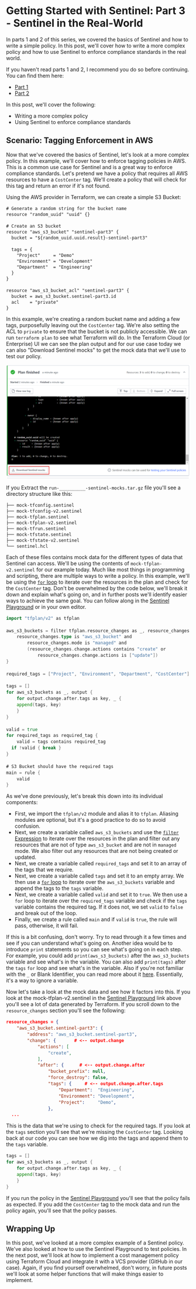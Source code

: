 # Getting Started with Sentinel: Part 3 - Sentinel in the Real-World

In parts 1 and 2 of this series, we covered the basics of Sentinel and how to write a simple policy. In this post, we'll cover how to write a more complex policy and how to use Sentinel to enforce compliance standards in the real world.

If you haven't read parts 1 and 2, I recommend you do so before continuing. You can find them here:

- [Part 1]()
- [Part 2]()

In this post, we'll cover the following:

- Writing a more complex policy
- Using Sentinel to enforce compliance standards

## Scenario: Tagging Enforcement in AWS

Now that we've covered the basics of Sentinel, let's look at a more complex policy. In this example, we'll cover how to enforce tagging policies in AWS. This is a common use case for Sentinel and is a great way to enforce compliance standards. Let's pretend we have a policy that requires all AWS resources to have a `CostCenter` tag. We'll create a policy that will check for this tag and return an error if it's not found.

Using the AWS provider in Terraform, we can create a simple S3 Bucket:

```hcl
# Generate a random string for the bucket name
resource "random_uuid" "uuid" {}

# Create an S3 bucket
resource "aws_s3_bucket" "sentinel-part3" {
  bucket = "${random_uuid.uuid.result}-sentinel-part3"

  tags = {
    "Project"     = "Demo"
    "Environment" = "Development"
    "Department"  = "Engineering"
  }
}

resource "aws_s3_bucket_acl" "sentinel-part3" {
  bucket = aws_s3_bucket.sentinel-part3.id
  acl    = "private"
}
```

In this example, we're creating a random bucket name and adding a few tags, purposefully leaving out the `CostCenter` tag. We're also setting the ACL to `private` to ensure that the bucket is not publicly accessible. We can run `terraform plan` to see what Terraform will do. In the Terraform Cloud (or Enterprise) UI we can see the plan output and for our use case today we can also "Download Sentinel mocks" to get the mock data that we'll use to test our policy.

![Download Sentinel mocks][mocks]

If you Extract the `run-__________-sentinel-mocks.tar.gz` file you'll see a directory structure like this:

```text
├── mock-tfconfig.sentinel
├── mock-tfconfig-v2.sentinel
├── mock-tfplan.sentinel
├── mock-tfplan-v2.sentinel
├── mock-tfrun.sentinel
├── mock-tfstate.sentinel
├── mock-tfstate-v2.sentinel
└── sentinel.hcl
```

Each of these files contains mock data for the different types of data that Sentinel can access. We'll be using the contents of `mock-tfplan-v2.sentinel` for our example today. Much like most things in programming and scripting, there are multiple ways to write a policy. In this example, we'll be using the [`for` loop](https://docs.hashicorp.com/sentinel/language/loops) to iterate over the resources in the plan and check for the `CostCenter` tag. Don't be overwhelmed by the code below, we'll break it down and explain what's going on, and in further posts we'll identify easier ways to achieve the same goal. You can follow along in the [Sentinel Playground](https://play.sentinelproject.io/p/bb4encDTnN_E) or in your own editor.

```go
import "tfplan/v2" as tfplan

aws_s3_buckets = filter tfplan.resource_changes as _, resource_changes {
    resource_changes.type is "aws_s3_bucket" and
        resource_changes.mode is "managed" and
        (resource_changes.change.actions contains "create" or
            resource_changes.change.actions is ["update"])
}

required_tags = ["Project", "Environment", "Department", "CostCenter"]

tags = []
for aws_s3_buckets as _, output {
	for output.change.after.tags as key, _ {
  	append(tags, key)
	}
}

valid = true
for required_tags as required_tag {
	valid = tags contains required_tag
  if !valid { break }
}

# S3 Bucket should have the required tags
main = rule {
	valid
}
```

As we've done previously, let's break this down into its individual components:

- First, we import the `tfplan/v2` module and alias it to `tfplan`. Aliasing modules are optional, but it's a good practice to do so to avoid confusion.
- Next, we create a variable called `aws_s3_buckets` and use the [`filter` Expression](https://docs.hashicorp.com/sentinel/language/collection-operations) to iterate over the resources in the plan and filter out any resources that are not of type `aws_s3_bucket` and are not in `managed` mode. We also filter out any resources that are not being created or updated.
- Next, we create a variable called `required_tags` and set it to an array of the tags that we require.
- Next, we create a variable called `tags` and set it to an empty array. We then use a [`for` loop](https://docs.hashicorp.com/sentinel/language/loops) to iterate over the `aws_s3_buckets` variable and append the tags to the `tags` variable.
- Next, we create a variable called `valid` and set it to `true`. We then use a `for` loop to iterate over the `required_tags` variable and check if the `tags` variable contains the required tag. If it does not, we set `valid` to `false` and break out of the loop.
- Finally, we create a rule called `main` and if `valid` is `true`, the rule will pass, otherwise, it will fail.

If this is a bit confusing, don't worry. Try to read through it a few times and see if you can understand what's going on. Another idea would be to introduce `print` statements so you can see what's going on in each step. For example, you could add `print(aws_s3_buckets)` after the `aws_s3_buckets` variable and see what's in the variable. You can also add `print(tags)` after the `tags` `for` loop and see what's in the variable. Also if you're not familiar with the `_` or Blank Identifier, you can read more about it [here](https://www.geeksforgeeks.org/what-is-blank-identifierunderscore-in-golang/). Essentially, it's a way to ignore a variable.

Now let's take a look at the mock data and see how it factors into this. If you look at the mock-tfplan-v2.sentinel in the [Sentinel Playground](https://play.sentinelproject.io/p/bb4encDTnN_E) link above you'll see a lot of data generated by Terraform. If you scroll down to the `resource_changes` section you'll see the following:

```json
resource_changes = {
	"aws_s3_bucket.sentinel-part3": {
		"address": "aws_s3_bucket.sentinel-part3",
		"change": {       # <-- output.change
			"actions": [
				"create",
			],
			"after": {      # <-- output.change.after
				"bucket_prefix": null,
				"force_destroy": false,
				"tags": {     # <-- output.change.after.tags
					"Department":  "Engineering",
					"Environment": "Development",
					"Project":     "Demo",
				},
  ...
```

This is the data that we're using to check for the required tags. If you look at the `tags` section you'll see that we're missing the `CostCenter` tag. Looking back at our code you can see how we dig into the tags and append them to the `tags` variable.

```go
tags = []
for aws_s3_buckets as _, output {
	for output.change.after.tags as key, _ {
  	append(tags, key)
	}
}
```

If you run the policy in the [Sentinel Playground](https://play.sentinelproject.io/p/bb4encDTnN_E) you'll see that the policy fails as expected. If you add the `CostCenter` tag to the mock data and run the policy again, you'll see that the policy passes.

## Wrapping Up

In this post, we've looked at a more complex example of a Sentinel policy. We've also looked at how to use the Sentinel Playground to test policies. In the next post, we'll look at how to implement a cost management policy using Terraform Cloud and integrate it with a VCS provider (GitHub in our case). Again, if you find yourself overwhelmed, don't worry, in future posts we'll look at some helper functions that will make things easier to implement.

[mocks]: ./assets/part3-mocks.png

